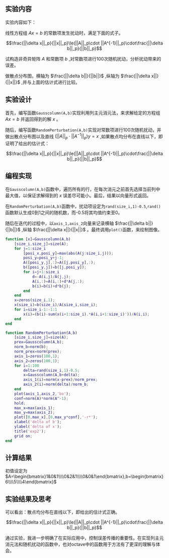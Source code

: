 ## 实验内容

实验内容如下：

线性方程组 $Ax=b$ 的常数项发生扰动时，满足下面的式子。

$$\frac{||\delta x||_p}{||x||_p}\le(||A||_p\cdot ||A^{-1}||_p)\cdot\frac{||\delta b||_p}{||b||_p}$$

试构造非奇异矩阵 $A$ 和常数项 $b$ ,对常数项进行100次随机扰动，分析扰动带来的误差。

做散点分布图，横轴为 $\frac{||\delta b||}{||b||}$ ,纵轴为 $\frac{||\delta x||}{||x||}$ ,并与上面的估计式进行比较。

## 实验设计

首先，编写函数<code>Gausscolumn(A,b)</code>实现利用列主元消元法，来求解给定的方程组 $Ax=b$ 并返回得到的解 $x$ 。

随后，编写函数<code>RandomPerturbation(A,b)</code>实现对常数项进行100次随机扰动，并做出散点分布图以及直线 $(||A||_p\cdot ||A^{-1}||_p)y=x$ ,如果散点均分布在直线以下，即证明了给出的估计式：

$$\frac{||\delta x||_p}{||x||_p}\le(||A||_p\cdot ||A^{-1}||_p)\cdot\frac{||\delta b||_p}{||b||_p}$$

## 编程实现

在<code>Gausscolumn(A,b)</code>函数中，遍历所有的行，在每次消元之前首先选择当前列中最大值，以保证求解得到的 $x$ 误差尽可能小。最后，结果以向量形式返回。

在<code>RandomPerturbation(A,b)</code>函数中，扰动项设定为<code>rand(size_i,1)-0.5</code>,<code>rand()</code>函数默认生成0到1之间的随机数，而-0.5将其均值约束至0。

随后在迭代的过程中，以<code>axis_1,axis_2</code>向量来记录横轴 $\frac{||\delta b||}{||b||}$ ,纵轴 $\frac{||\delta x||}{||x||}$ 。最终调用<code>plot()</code>函数，来绘制图像。

````matlab
function [x]=Gausscolumn(A,b)
    [size_i,size_j]=size(A);
    for j=1:size_i
        [posi_x,posi_y]=max(abs(A(j:size_i,j)));
        posi_y=posi_y+j-1;
        A([posi_y,j],:)=A([j,posi_y],:);
        b([posi_y,j])=b([j,posi_y]);
        for i=j+1:size_i
            d=-A(i,j)/A(j,j);
            A(i,:)=A(i,:)+d*A(j,:);
            b(i)=b(i)+d*b(j);
        end
    end
    x=zeros(size_i,1);
    x(size_i)=b(size_i)/A(size_i,size_i);
    for i=size_i-1:-1:1
        x(i)=(b(i)-sum(x(i+1:size_i).*A(i,i+1:size_i)'))/A(i,i);
    end
end
````

````matlab
function RandomPerturbation(A,b)
    [size_i,size_j]=size(A);
    prex=Gausscolumn(A,b);
    norm_b=norm(b);
    norm_prex=norm(prex);
    axis_1=zeros(100,1);
    axis_2=zeros(100,1);
    for i=1:100
        delta=rand(size_i,1)-0.5;
        x=Gausscolumn(A,b+delta);
        axis_1(i)=norm(x-prex)/norm_prex;
        axis_2(i)=norm(delta)/norm_b;
    end
    plot(axis_1,axis_2,'bo');
    conf=norm(A)*norm(A^-1);
    hold;
    max_x=max(axis_1);
    max_y=max(axis_2);
    plot([0,max_x],[0,max_y*conf],'-r*');
    xlabel('delta of b');
    ylabel('delta of x');
    title('exp2');
    grid on;
end
````

## 计算结果

初值设定为 $A=\begin{bmatrix}1&0&1\\\\0&2&1\\\\0&0&1\end{bmatrix},b=\begin{bmatrix}6\\\\5\\\\4\end{bmatrix}$

## 实验结果及思考

可以看出：散点均分布在直线以下，即给出的估计式正确。

$$\frac{||\delta x||_p}{||x||_p}\le(||A||_p\cdot ||A^{-1}||_p)\cdot\frac{||\delta b||_p}{||b||_p}$$

通过实验，我进一步明确了在实际应用中，控制误差传播的重要性。在实现列主元消元法和随机扰动的函数中，也对octave中的函数用于方法有了更深的理解与体会。